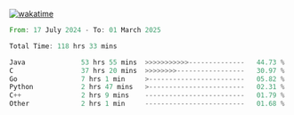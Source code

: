 [![wakatime](https://wakatime.com/badge/user/5970ac98-85fb-4bfd-a7d8-142e7d5bd274.svg)](https://wakatime.com/@5970ac98-85fb-4bfd-a7d8-142e7d5bd274)

<!--START_SECTION:waka-->

```rust
From: 17 July 2024 - To: 01 March 2025

Total Time: 118 hrs 33 mins

Java              53 hrs 55 mins  >>>>>>>>>>>--------------   44.73 %
C                 37 hrs 20 mins  >>>>>>>>-----------------   30.97 %
Go                7 hrs 1 min     >------------------------   05.82 %
Python            2 hrs 47 mins   >------------------------   02.31 %
C++               2 hrs 9 mins    -------------------------   01.79 %
Other             2 hrs 1 min     -------------------------   01.68 %
```

<!--END_SECTION:waka-->
